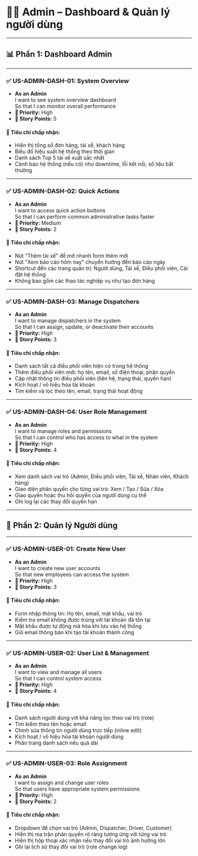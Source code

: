 # 👨‍💼 **Admin – Dashboard & Quản lý người dùng**

---

## 📊 Phần 1: Dashboard Admin

---

### ✅ US-ADMIN-DASH-01: System Overview

- **As an Admin**  
  I want to see system overview dashboard  
  So that I can monitor overall performance  
- **🎯 Priority:** High  
- **🧮 Story Points:** 5  

#### 🎯 Tiêu chí chấp nhận:

- Hiển thị tổng số đơn hàng, tài xế, khách hàng  
- Biểu đồ hiệu suất hệ thống theo thời gian  
- Danh sách Top 5 tài xế xuất sắc nhất  
- Cảnh báo hệ thống (nếu có) như downtime, lỗi kết nối, số liệu bất thường

---

### ✅ US-ADMIN-DASH-02: Quick Actions

- **As an Admin**  
  I want to access quick action buttons  
  So that I can perform common administrative tasks faster  
- **🎯 Priority:** Medium  
- **🧮 Story Points:** 2  

#### 🎯 Tiêu chí chấp nhận:

- Nút "Thêm tài xế" để mở nhanh form thêm mới  
- Nút "Xem báo cáo hôm nay" chuyển hướng đến báo cáo ngày  
- Shortcut đến các trang quản trị: Người dùng, Tài xế, Điều phối viên, Cài đặt hệ thống  
- Không bao gồm các thao tác nghiệp vụ như tạo đơn hàng

---

### ✅ US-ADMIN-DASH-03: Manage Dispatchers

- **As an Admin**  
  I want to manage dispatchers in the system  
  So that I can assign, update, or deactivate their accounts  
- **🎯 Priority:** High  
- **🧮 Story Points:** 3  

#### 🎯 Tiêu chí chấp nhận:

- Danh sách tất cả điều phối viên hiện có trong hệ thống  
- Thêm điều phối viên mới: họ tên, email, số điện thoại, phân quyền  
- Cập nhật thông tin điều phối viên (liên hệ, trạng thái, quyền hạn)  
- Kích hoạt / vô hiệu hóa tài khoản  
- Tìm kiếm và lọc theo tên, email, trạng thái hoạt động

---

### ✅ US-ADMIN-DASH-04: User Role Management

- **As an Admin**  
  I want to manage roles and permissions  
  So that I can control who has access to what in the system  
- **🎯 Priority:** High  
- **🧮 Story Points:** 4  

#### 🎯 Tiêu chí chấp nhận:

- Xem danh sách vai trò (Admin, Điều phối viên, Tài xế, Nhân viên, Khách hàng)  
- Giao diện phân quyền cho từng vai trò: Xem / Tạo / Sửa / Xóa  
- Giao quyền hoặc thu hồi quyền của người dùng cụ thể  
- Ghi log lại các thay đổi quyền hạn

---

## 👤 Phần 2: Quản lý Người dùng

---

### ✅ US-ADMIN-USER-01: Create New User

- **As an Admin**  
  I want to create new user accounts  
  So that new employees can access the system  
- **🎯 Priority:** High  
- **🧮 Story Points:** 3  

#### 🎯 Tiêu chí chấp nhận:

- Form nhập thông tin: Họ tên, email, mật khẩu, vai trò  
- Kiểm tra email không được trùng với tài khoản đã tồn tại  
- Mật khẩu được tự động mã hóa khi lưu vào hệ thống  
- Gửi email thông báo khi tạo tài khoản thành công

---

### ✅ US-ADMIN-USER-02: User List & Management

- **As an Admin**  
  I want to view and manage all users  
  So that I can control system access  
- **🎯 Priority:** High  
- **🧮 Story Points:** 4  

#### 🎯 Tiêu chí chấp nhận:

- Danh sách người dùng với khả năng lọc theo vai trò (role)  
- Tìm kiếm theo tên hoặc email  
- Chỉnh sửa thông tin người dùng trực tiếp (inline edit)  
- Kích hoạt / vô hiệu hóa tài khoản người dùng  
- Phân trang danh sách nếu quá dài

---

### ✅ US-ADMIN-USER-03: Role Assignment

- **As an Admin**  
  I want to assign and change user roles  
  So that users have appropriate system permissions  
- **🎯 Priority:** High  
- **🧮 Story Points:** 2  

#### 🎯 Tiêu chí chấp nhận:

- Dropdown để chọn vai trò (Admin, Dispatcher, Driver, Customer)  
- Hiển thị ma trận phân quyền rõ ràng tương ứng với từng vai trò  
- Hiển thị hộp thoại xác nhận nếu thay đổi vai trò ảnh hưởng lớn  
- Ghi lại lịch sử thay đổi vai trò (role change log)
